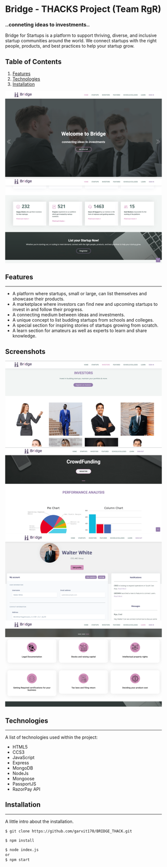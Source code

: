 # Bridge - THACKS Project (Team RgR)

### ..conneting ideas to investments..

Bridge for Startups is a platform to support thriving, diverse, and inclusive startup communities around the world. We connect startups with the right people, products, and best practices to help your startup grow.

## Table of Contents
1. [Features](#features)
2. [Technologies](#technologies)
3. [Installation](#installation)



![Screenshot](./Screenshots/home.png)
![Screenshot](./Screenshots/home2.png)


## Features
***

* A platform where startups, small or large, can list themselves and showcase their products.
* A marketplace where investors can find new and upcoming startups to invest in and follow their progress.
* A connecting medium between ideas and investments.
* A unique concept to list budding startups from schools and colleges.
* A special section for inspiring stories of startups growing from scratch.
* A learn section for amateurs as well as experts to learn and share knowledge.

 
 

 
## Screenshots
![Screenshot](./Screenshots/investors.png)
![Screenshot](./Screenshots/startup_login.png)
![Screenshot](./Screenshots/investor_login.png)
![Screenshot](./Screenshots/learn.png)

## 



## Technologies
***
A list of technologies used within the project:
* HTML5
* CCS3
* JavaScript
* Express
* MongoDB
* NodeJs
* Mongoose
* PassportJS
* RazorPay API 

## Installation
***
A little intro about the installation. 
```
$ git clone https://github.com/garvit170/BRIDGE_THACK.git

```
```
$ npm install

```
```
$ node index.js 
or
$ npm start
```
